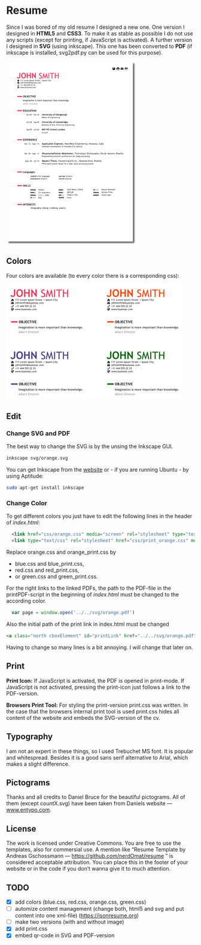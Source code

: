 # Resume

Since I was bored of my old resume I designed a new one. One version I designed in **HTML5** and **CSS3**. To make it as stable as possible I do not use any scripts (except for printing, if JavaScript is activated). A further version I designed in **SVG** (using inkscape). This one has been converted to **PDF** (if inkscape is installed, svg2pdf.py can be used for this purpose).

![resume](images/preview.png)

## Colors

Four colors are available (to every color there is a corresponding css):

![resume](images/preview_colors.png)

## Edit 

### Change SVG and PDF

The best way to change the SVG is by the unsing the Inkscape GUI.

```bash
inkscape svg/orange.svg
```

You can get Inkscape from the [website](https://inkscape.org/de/herunterladen) or - if you are running Ubuntu - by using Aptitude:

```bash
sudo apt-get install inkscape
```
	
### Change Color

To get different colors you just have to edit the following lines in the header of _index.html_:

```html
  <link href="css/orange.css" media="screen" rel="stylesheet" type="text/css" />
  <link type="text/css" rel="stylesheet" href="css/print_orange.css" media="print"/>
```

Replace orange.css and orange\_print.css by 
  - blue.css and blue\_print.css,
  - red.css and red\_print.css,
  - or green.css and green\_print.css.

For the right links to the linked PDFs, the path to the PDF-file in the printPDF-script in the beginning of _index.html_ must be changed to the according color.

```javascript
  var page = window.open('../../svg/orange.pdf')
```

Also the initial path of the print link in index.html must be changed

```html
<a class="north cboxElement" id="printLink" href="../../svg/orange.pdf" unselectable="on"><img class="north_img" src="images/print.svg" alt=""></a>

```

Having to change so many lines is a bit annoying. I will change that later on.


## Print

**Print Icon:** If JavaScript is activated, the PDF is opened in print-mode. If JavaScript is not activated, pressing the print-icon just follows a link to the PDF-version.

**Browsers Print Tool:** For styling the print-version print.css was written. In the case that the browsers internal print tool is used print.css hides all content of the website and embeds the SVG-version of the cv.

## Typography 

I am not an expert in these things, so I used Trebuchet MS font. It is popular and whitespread. Besides it is a good sans serif alternative to Arial, which makes a slight difference.

## Pictograms

Thanks and all credits to Daniel Bruce for the beautiful pictograms. All of them (except countX.svg) have been taken from Daniels website — www.entypo.com.

## License

The work is licensed under Creative Commons. You are free to use the templates, also for commersial use. A mention like “Resume Template by Andreas Gschossmann — https://github.com/nerdOmat/resume ” is considered acceptable attribution. You can place this in the footer of your website or in the code if you don’t wanna give it to much attention.

## TODO

 - [x] add colors (blue.css, red.css, orange.css, green.css)
 - [ ] automize content management (change both, html5 and svg and put content into one xml-file) (https://jsonresume.org)
 - [ ] make two versions (with and without image)
 - [x] add print.css
 - [x] embed qr-code in SVG and PDF-version

